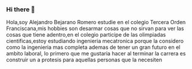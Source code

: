 ### Hi there 👋
<!--
--> Hola,soy Alejandro Bejarano Romero estudie en el colegio Tercera Orden Franciscana,mis hobbies son desarmar cosas que no sirvan para ver las cosas que tiene adentro,en el colegio participe de las olimpiadas cientificas,estoy estudiando ingenieria mecatronica porque la considero como la ingenieria mas completa ademas de tener un gran futuro en el ambito laboral, lo primero que me gustaria hacer al terminar la carrera es construir un a protesis para aquellas personas que la necesiten
